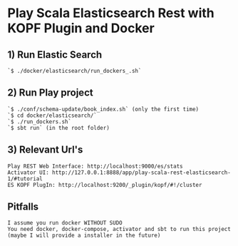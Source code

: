# Play Scala Elasticsearch Rest with KOPF Plugin and Docker

## 1) Run Elastic Search
    `$ ./docker/elasticsearch/run_dockers_.sh`

## 2) Run Play project
    `$ ./conf/schema-update/book_index.sh` (only the first time)
    `$ cd docker/elasticsearch/`
    `$ ./run_dockers.sh`
    `$ sbt run` (in the root folder)

## 3) Relevant Url's
    Play REST Web Interface: http://localhost:9000/es/stats
    Activator UI: http://127.0.0.1:8888/app/play-scala-rest-elasticsearch-1/#tutorial 
    ES KOPF PlugIn: http://localhost:9200/_plugin/kopf/#!/cluster
    
## Pitfalls 
    I assume you run docker WITHOUT SUDO
    You need docker, docker-compose, activator and sbt to run this project (maybe I will provide a installer in the future)
